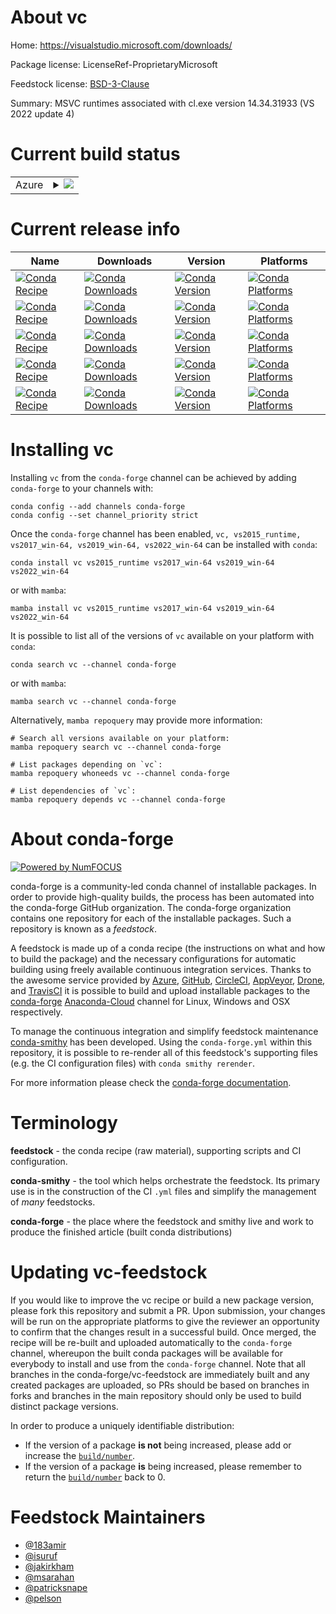 About vc
========

Home: https://visualstudio.microsoft.com/downloads/

Package license: LicenseRef-ProprietaryMicrosoft

Feedstock license: [BSD-3-Clause](https://github.com/conda-forge/vc-feedstock/blob/main/LICENSE.txt)

Summary: MSVC runtimes associated with cl.exe version 14.34.31933 (VS 2022 update 4)

Current build status
====================


<table>
    
  <tr>
    <td>Azure</td>
    <td>
      <details>
        <summary>
          <a href="https://dev.azure.com/conda-forge/feedstock-builds/_build/latest?definitionId=3629&branchName=main">
            <img src="https://dev.azure.com/conda-forge/feedstock-builds/_apis/build/status/vc-feedstock?branchName=main">
          </a>
        </summary>
        <table>
          <thead><tr><th>Variant</th><th>Status</th></tr></thead>
          <tbody><tr>
              <td>win_64_cl_version14.34.31933runtime_version14.34.31931sha2562257B3FBE3C7559DE8B31170155A433FAF5B83829E67C589D5674FF086B868B9update_version4uuidbcb0cef1-f8cb-4311-8a5c-650a5b694eabvcver14.3vsver17vsyear2022</td>
              <td>
                <a href="https://dev.azure.com/conda-forge/feedstock-builds/_build/latest?definitionId=3629&branchName=main">
                  <img src="https://dev.azure.com/conda-forge/feedstock-builds/_apis/build/status/vc-feedstock?branchName=main&jobName=win&configuration=win%20win_64_cl_version14.34.31933runtime_version14.34.31931sha2562257B3FBE3C7559DE8B31170155A433FAF5B83829E67C589D5674FF086B868B9update_version4uuidbcb0cef1-f8cb-4311-8a5c-650a5b694eabvcver14.3vsver17vsyear2022" alt="variant">
                </a>
              </td>
            </tr><tr>
              <td>win_64_cl_version19.16.27033runtime_version14.16.27033sha2565B0CBB977F2F5253B1EBE5C9D30EDBDA35DBD68FB70DE7AF5FAAC6423DB575B5update_version9uuid4100b84d-1b4d-487d-9f89-1354a7138c8fvcver14.1vsver15vsyear2017</td>
              <td>
                <a href="https://dev.azure.com/conda-forge/feedstock-builds/_build/latest?definitionId=3629&branchName=main">
                  <img src="https://dev.azure.com/conda-forge/feedstock-builds/_apis/build/status/vc-feedstock?branchName=main&jobName=win&configuration=win%20win_64_cl_version19.16.27033runtime_version14.16.27033sha2565B0CBB977F2F5253B1EBE5C9D30EDBDA35DBD68FB70DE7AF5FAAC6423DB575B5update_version9uuid4100b84d-1b4d-487d-9f89-1354a7138c8fvcver14.1vsver15vsyear2017" alt="variant">
                </a>
              </td>
            </tr><tr>
              <td>win_64_cl_version19.28.29325runtime_version14.28.29325sha256B1A32C71A6B7D5978904FB223763263EA5A7EB23B2C44A0D60E90D234AD99178update_version8uuid89a3b9df-4a09-492e-8474-8f92c115c51dvcver14.2vsver16vsyear2019</td>
              <td>
                <a href="https://dev.azure.com/conda-forge/feedstock-builds/_build/latest?definitionId=3629&branchName=main">
                  <img src="https://dev.azure.com/conda-forge/feedstock-builds/_apis/build/status/vc-feedstock?branchName=main&jobName=win&configuration=win%20win_64_cl_version19.28.29325runtime_version14.28.29325sha256B1A32C71A6B7D5978904FB223763263EA5A7EB23B2C44A0D60E90D234AD99178update_version8uuid89a3b9df-4a09-492e-8474-8f92c115c51dvcver14.2vsver16vsyear2019" alt="variant">
                </a>
              </td>
            </tr><tr>
              <td>win_64_cl_version19.29.30139runtime_version14.29.30139sha256296F96CD102250636BCD23AB6E6CF70935337B1BBB3507FE8521D8D9CFAA932Fupdate_version11uuidb929b7fe-5c89-4553-9abe-6324631dcc3avcver14.2vsver16vsyear2019</td>
              <td>
                <a href="https://dev.azure.com/conda-forge/feedstock-builds/_build/latest?definitionId=3629&branchName=main">
                  <img src="https://dev.azure.com/conda-forge/feedstock-builds/_apis/build/status/vc-feedstock?branchName=main&jobName=win&configuration=win%20win_64_cl_version19.29.30139runtime_version14.29.30139sha256296F96CD102250636BCD23AB6E6CF70935337B1BBB3507FE8521D8D9CFAA932Fupdate_version11uuidb929b7fe-5c89-4553-9abe-6324631dcc3avcver14.2vsver16vsyear2019" alt="variant">
                </a>
              </td>
            </tr><tr>
              <td>win_64_cl_version19.33.31629runtime_version14.32.31332sha256CE6593A1520591E7DEA2B93FD03116E3FC3B3821A0525322B0A430FAA6B3C0B4update_version2uuid7331f052-6c2d-4890-8041-8058fee5fb0fvcver14.3vsver17vsyear2022</td>
              <td>
                <a href="https://dev.azure.com/conda-forge/feedstock-builds/_build/latest?definitionId=3629&branchName=main">
                  <img src="https://dev.azure.com/conda-forge/feedstock-builds/_apis/build/status/vc-feedstock?branchName=main&jobName=win&configuration=win%20win_64_cl_version19.33.31629runtime_version14.32.31332sha256CE6593A1520591E7DEA2B93FD03116E3FC3B3821A0525322B0A430FAA6B3C0B4update_version2uuid7331f052-6c2d-4890-8041-8058fee5fb0fvcver14.3vsver17vsyear2022" alt="variant">
                </a>
              </td>
            </tr>
          </tbody>
        </table>
      </details>
    </td>
  </tr>
</table>

Current release info
====================

| Name | Downloads | Version | Platforms |
| --- | --- | --- | --- |
| [![Conda Recipe](https://img.shields.io/badge/recipe-vc-green.svg)](https://anaconda.org/conda-forge/vc) | [![Conda Downloads](https://img.shields.io/conda/dn/conda-forge/vc.svg)](https://anaconda.org/conda-forge/vc) | [![Conda Version](https://img.shields.io/conda/vn/conda-forge/vc.svg)](https://anaconda.org/conda-forge/vc) | [![Conda Platforms](https://img.shields.io/conda/pn/conda-forge/vc.svg)](https://anaconda.org/conda-forge/vc) |
| [![Conda Recipe](https://img.shields.io/badge/recipe-vs2015_runtime-green.svg)](https://anaconda.org/conda-forge/vs2015_runtime) | [![Conda Downloads](https://img.shields.io/conda/dn/conda-forge/vs2015_runtime.svg)](https://anaconda.org/conda-forge/vs2015_runtime) | [![Conda Version](https://img.shields.io/conda/vn/conda-forge/vs2015_runtime.svg)](https://anaconda.org/conda-forge/vs2015_runtime) | [![Conda Platforms](https://img.shields.io/conda/pn/conda-forge/vs2015_runtime.svg)](https://anaconda.org/conda-forge/vs2015_runtime) |
| [![Conda Recipe](https://img.shields.io/badge/recipe-vs2017_win--64-green.svg)](https://anaconda.org/conda-forge/vs2017_win-64) | [![Conda Downloads](https://img.shields.io/conda/dn/conda-forge/vs2017_win-64.svg)](https://anaconda.org/conda-forge/vs2017_win-64) | [![Conda Version](https://img.shields.io/conda/vn/conda-forge/vs2017_win-64.svg)](https://anaconda.org/conda-forge/vs2017_win-64) | [![Conda Platforms](https://img.shields.io/conda/pn/conda-forge/vs2017_win-64.svg)](https://anaconda.org/conda-forge/vs2017_win-64) |
| [![Conda Recipe](https://img.shields.io/badge/recipe-vs2019_win--64-green.svg)](https://anaconda.org/conda-forge/vs2019_win-64) | [![Conda Downloads](https://img.shields.io/conda/dn/conda-forge/vs2019_win-64.svg)](https://anaconda.org/conda-forge/vs2019_win-64) | [![Conda Version](https://img.shields.io/conda/vn/conda-forge/vs2019_win-64.svg)](https://anaconda.org/conda-forge/vs2019_win-64) | [![Conda Platforms](https://img.shields.io/conda/pn/conda-forge/vs2019_win-64.svg)](https://anaconda.org/conda-forge/vs2019_win-64) |
| [![Conda Recipe](https://img.shields.io/badge/recipe-vs2022_win--64-green.svg)](https://anaconda.org/conda-forge/vs2022_win-64) | [![Conda Downloads](https://img.shields.io/conda/dn/conda-forge/vs2022_win-64.svg)](https://anaconda.org/conda-forge/vs2022_win-64) | [![Conda Version](https://img.shields.io/conda/vn/conda-forge/vs2022_win-64.svg)](https://anaconda.org/conda-forge/vs2022_win-64) | [![Conda Platforms](https://img.shields.io/conda/pn/conda-forge/vs2022_win-64.svg)](https://anaconda.org/conda-forge/vs2022_win-64) |

Installing vc
=============

Installing `vc` from the `conda-forge` channel can be achieved by adding `conda-forge` to your channels with:

```
conda config --add channels conda-forge
conda config --set channel_priority strict
```

Once the `conda-forge` channel has been enabled, `vc, vs2015_runtime, vs2017_win-64, vs2019_win-64, vs2022_win-64` can be installed with `conda`:

```
conda install vc vs2015_runtime vs2017_win-64 vs2019_win-64 vs2022_win-64
```

or with `mamba`:

```
mamba install vc vs2015_runtime vs2017_win-64 vs2019_win-64 vs2022_win-64
```

It is possible to list all of the versions of `vc` available on your platform with `conda`:

```
conda search vc --channel conda-forge
```

or with `mamba`:

```
mamba search vc --channel conda-forge
```

Alternatively, `mamba repoquery` may provide more information:

```
# Search all versions available on your platform:
mamba repoquery search vc --channel conda-forge

# List packages depending on `vc`:
mamba repoquery whoneeds vc --channel conda-forge

# List dependencies of `vc`:
mamba repoquery depends vc --channel conda-forge
```


About conda-forge
=================

[![Powered by
NumFOCUS](https://img.shields.io/badge/powered%20by-NumFOCUS-orange.svg?style=flat&colorA=E1523D&colorB=007D8A)](https://numfocus.org)

conda-forge is a community-led conda channel of installable packages.
In order to provide high-quality builds, the process has been automated into the
conda-forge GitHub organization. The conda-forge organization contains one repository
for each of the installable packages. Such a repository is known as a *feedstock*.

A feedstock is made up of a conda recipe (the instructions on what and how to build
the package) and the necessary configurations for automatic building using freely
available continuous integration services. Thanks to the awesome service provided by
[Azure](https://azure.microsoft.com/en-us/services/devops/), [GitHub](https://github.com/),
[CircleCI](https://circleci.com/), [AppVeyor](https://www.appveyor.com/),
[Drone](https://cloud.drone.io/welcome), and [TravisCI](https://travis-ci.com/)
it is possible to build and upload installable packages to the
[conda-forge](https://anaconda.org/conda-forge) [Anaconda-Cloud](https://anaconda.org/)
channel for Linux, Windows and OSX respectively.

To manage the continuous integration and simplify feedstock maintenance
[conda-smithy](https://github.com/conda-forge/conda-smithy) has been developed.
Using the ``conda-forge.yml`` within this repository, it is possible to re-render all of
this feedstock's supporting files (e.g. the CI configuration files) with ``conda smithy rerender``.

For more information please check the [conda-forge documentation](https://conda-forge.org/docs/).

Terminology
===========

**feedstock** - the conda recipe (raw material), supporting scripts and CI configuration.

**conda-smithy** - the tool which helps orchestrate the feedstock.
                   Its primary use is in the construction of the CI ``.yml`` files
                   and simplify the management of *many* feedstocks.

**conda-forge** - the place where the feedstock and smithy live and work to
                  produce the finished article (built conda distributions)


Updating vc-feedstock
=====================

If you would like to improve the vc recipe or build a new
package version, please fork this repository and submit a PR. Upon submission,
your changes will be run on the appropriate platforms to give the reviewer an
opportunity to confirm that the changes result in a successful build. Once
merged, the recipe will be re-built and uploaded automatically to the
`conda-forge` channel, whereupon the built conda packages will be available for
everybody to install and use from the `conda-forge` channel.
Note that all branches in the conda-forge/vc-feedstock are
immediately built and any created packages are uploaded, so PRs should be based
on branches in forks and branches in the main repository should only be used to
build distinct package versions.

In order to produce a uniquely identifiable distribution:
 * If the version of a package **is not** being increased, please add or increase
   the [``build/number``](https://docs.conda.io/projects/conda-build/en/latest/resources/define-metadata.html#build-number-and-string).
 * If the version of a package **is** being increased, please remember to return
   the [``build/number``](https://docs.conda.io/projects/conda-build/en/latest/resources/define-metadata.html#build-number-and-string)
   back to 0.

Feedstock Maintainers
=====================

* [@183amir](https://github.com/183amir/)
* [@isuruf](https://github.com/isuruf/)
* [@jakirkham](https://github.com/jakirkham/)
* [@msarahan](https://github.com/msarahan/)
* [@patricksnape](https://github.com/patricksnape/)
* [@pelson](https://github.com/pelson/)

